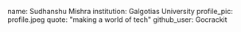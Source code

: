 name: Sudhanshu Mishra
institution: Galgotias University 
profile_pic: profile.jpeg 
quote: "making a world of tech" 
github_user: Gocrackit
